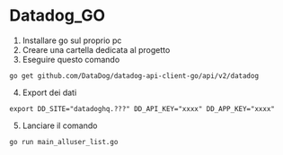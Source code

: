 # Datadog_GO

1. Installare go sul proprio pc
2. Creare una cartella dedicata al progetto
3. Eseguire questo comando
```
go get github.com/DataDog/datadog-api-client-go/api/v2/datadog
```

4. Export dei dati
```   
export DD_SITE="datadoghq.???" DD_API_KEY="xxxx" DD_APP_KEY="xxxx"
```

5. Lanciare il comando
```
go run main_alluser_list.go
```
